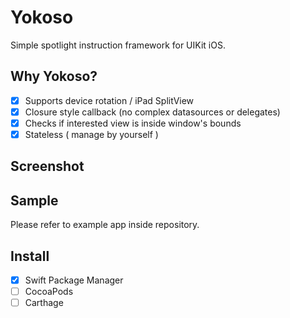 # Yokoso

Simple spotlight instruction framework for UIKit iOS.

## Why Yokoso?

- [x] Supports device rotation / iPad SplitView
- [x] Closure style callback (no complex datasources or delegates)
- [x] Checks if interested view is inside window's bounds
- [x] Stateless ( manage by yourself )

## Screenshot

## Sample

Please refer to example app inside repository.

## Install

- [x] Swift Package Manager
- [ ] CocoaPods
- [ ] Carthage
